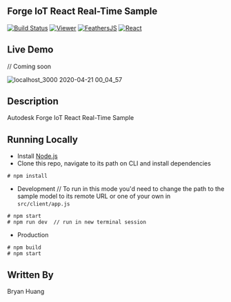 ## Forge IoT React Real-Time Sample

[![Build Status](https://travis-ci.org/dukedhx/viewer-iot-react-feathersjs.svg?branch=master)](https://travis-ci.org/dukedhx/viewer-iot-react-feathersjs)
[![Viewer](https://img.shields.io/badge/Viewer-v7-orange.svg)](https://forge.autodesk.com/en/docs/viewer/v7/developers_guide/overview/)
[![FeathersJS](https://img.shields.io/badge/FeathersJS-v4-red.svg)](https://feathersjs.com)
[![React](https://img.shields.io/badge/React-v16-blue.svg)](https://reactjs.org)

## Live Demo

// Coming soon

![localhost_3000 2020-04-21 00_04_57](https://user-images.githubusercontent.com/10786558/79815858-5b757e00-83b4-11ea-8052-5f42f89b519e.gif)


## Description

Autodesk Forge IoT React Real-Time Sample


## Running Locally

- Install [Node.js](https://nodejs.org/)
- Clone this repo, navigate to its path on CLI and install dependencies

```
# npm install
```

- Development // To run in this mode you'd need to change the path to the sample model to its remote URL or one of your own in `src/client/app.js`

```
# npm start
# npm run dev  // run in new terminal session
```

- Production

```
# npm build
# npm start
```

## Written By

Bryan Huang
